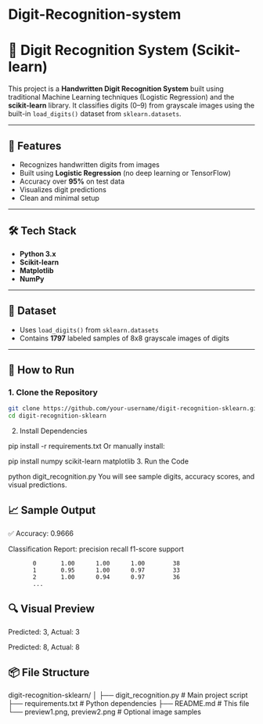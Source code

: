 # Digit-Recognition-system
# 🧠 Digit Recognition System (Scikit-learn)

This project is a **Handwritten Digit Recognition System** built using traditional Machine Learning techniques (Logistic Regression) and the **scikit-learn** library. It classifies digits (0–9) from grayscale images using the built-in `load_digits()` dataset from `sklearn.datasets`.

---

## 📌 Features

- Recognizes handwritten digits from images
- Built using **Logistic Regression** (no deep learning or TensorFlow)
- Accuracy over **95%** on test data
- Visualizes digit predictions
- Clean and minimal setup

---

## 🛠️ Tech Stack

- **Python 3.x**
- **Scikit-learn**
- **Matplotlib**
- **NumPy**

---

## 📂 Dataset

- Uses `load_digits()` from `sklearn.datasets`
- Contains **1797** labeled samples of 8x8 grayscale images of digits

---

## 🚀 How to Run

### 1. Clone the Repository

```bash
git clone https://github.com/your-username/digit-recognition-sklearn.git
cd digit-recognition-sklearn
```
2. Install Dependencies

pip install -r requirements.txt
Or manually install:

pip install numpy scikit-learn matplotlib
3. Run the Code

python digit_recognition.py
You will see sample digits, accuracy scores, and visual predictions.

## 📈 Sample Output

✅ Accuracy: 0.9666

Classification Report:
              precision    recall  f1-score   support

           0       1.00      1.00      1.00        38
           1       0.95      1.00      0.97        33
           2       1.00      0.94      0.97        36
           ...
## 🔍 Visual Preview

Predicted: 3, Actual: 3


Predicted: 8, Actual: 8

## 📦 File Structure

digit-recognition-sklearn/
│
├── digit_recognition.py       # Main project script
├── requirements.txt           # Python dependencies
├── README.md                  # This file
└── preview1.png, preview2.png # Optional image samples
